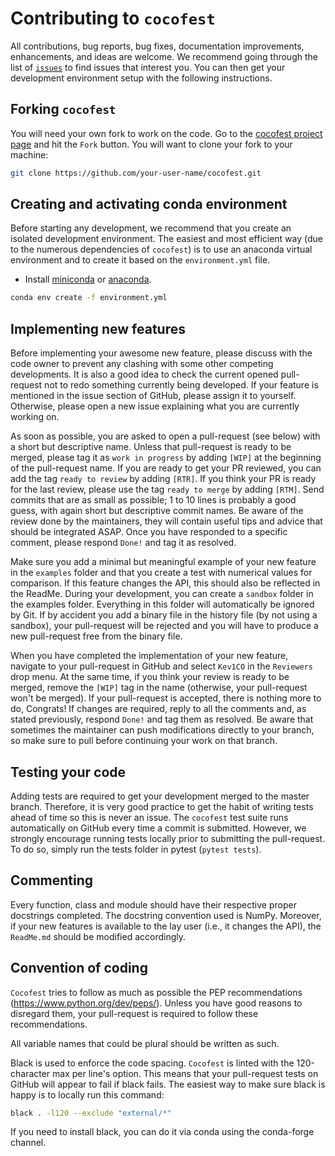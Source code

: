 # Contributing to `cocofest`
All contributions, bug reports, bug fixes, documentation improvements, enhancements, and ideas are welcome.
We recommend going through the list of [`issues`](https://github.com/Kev1CO/optistim/issues) to find issues that interest you.
You can then get your development environment setup with the following instructions.

## Forking `cocofest`

You will need your own fork to work on the code.
Go to the [cocofest project page](https://github.com/Kev1CO/cocofest/) and hit the `Fork` button.
You will want to clone your fork to your machine:

```bash
git clone https://github.com/your-user-name/cocofest.git
```

## Creating and activating conda environment

Before starting any development, we recommend that you create an isolated development environment. 
The easiest and most efficient way (due to the numerous dependencies of `cocofest`) is to use an anaconda virtual environment and to create it based on the `environment.yml` file. 

- Install [miniconda](https://conda.io/miniconda.html) or [anaconda](https://www.anaconda.com/).

```bash
conda env create -f environment.yml
```

## Implementing new features

Before implementing your awesome new feature, please discuss with the code owner to prevent any clashing with some other competing developments. 
It is also a good idea to check the current opened pull-request not to redo something currently being developed. 
If your feature is mentioned in the issue section of GitHub, please assign it to yourself.
Otherwise, please open a new issue explaining what you are currently working on.

As soon as possible, you are asked to open a pull-request (see below) with a short but descriptive name. 
Unless that pull-request is ready to be merged, please tag it as `work in progress` by adding `[WIP]` at the beginning of the pull-request name.
If you are ready to get your PR reviewed, you can add the tag `ready to review` by adding `[RTR]`.
If you think your PR is ready for the last review, please use the tag `ready to merge` by adding `[RTM]`.
Send commits that are as small as possible; 1 to 10 lines is probably a good guess, with again short but descriptive commit names. 
Be aware of the review done by the maintainers, they will contain useful tips and advice that should be integrated ASAP. 
Once you have responded to a specific comment, please respond `Done!` and tag it as resolved.

Make sure you add a minimal but meaningful example of your new feature in the `examples` folder and that you create a test with numerical values for comparison.
If this feature changes the API, this should also be reflected in the ReadMe.
During your development, you can create a `sandbox` folder in the examples folder. 
Everything in this folder will automatically be ignored by Git. 
If by accident you add a binary file in the history file (by not using a sandbox), your pull-request will be rejected and you will have to produce a new pull-request free from the binary file. 

When you have completed the implementation of your new feature, navigate to your pull-request in GitHub and select `Kev1CO` in the `Reviewers` drop menu. 
At the same time, if you think your review is ready to be merged, remove the `[WIP]` tag in the name (otherwise, your pull-request won't be merged). 
If your pull-request is accepted, there is nothing more to do, Congrats! 
If changes are required, reply to all the comments and, as stated previously, respond `Done!` and tag them as resolved. 
Be aware that sometimes the maintainer can push modifications directly to your branch, so make sure to pull before continuing your work on that branch.

## Testing your code

Adding tests are required to get your development merged to the master branch. 
Therefore, it is very good practice to get the habit of writing tests ahead of time so this is never an issue.
The `cocofest` test suite runs automatically on GitHub every time a commit is submitted.
However, we strongly encourage running tests locally prior to submitting the pull-request.
To do so, simply run the tests folder in pytest (`pytest tests`).

## Commenting

Every function, class and module should have their respective proper docstrings completed.
The docstring convention used is NumPy. 
Moreover, if your new features is available to the lay user (i.e., it changes the API), the `ReadMe.md` should be modified accordingly.

## Convention of coding

`Cocofest` tries to follow as much as possible the PEP recommendations (https://www.python.org/dev/peps/). 
Unless you have good reasons to disregard them, your pull-request is required to follow these recommendations.

All variable names that could be plural should be written as such.

Black is used to enforce the code spacing. 
`Cocofest` is linted with the 120-character max per line's option. 
This means that your pull-request tests on GitHub will appear to fail if black fails. 
The easiest way to make sure black is happy is to locally run this command:
```bash
black . -l120 --exclude "external/*"
```
If you need to install black, you can do it via conda using the conda-forge channel.

